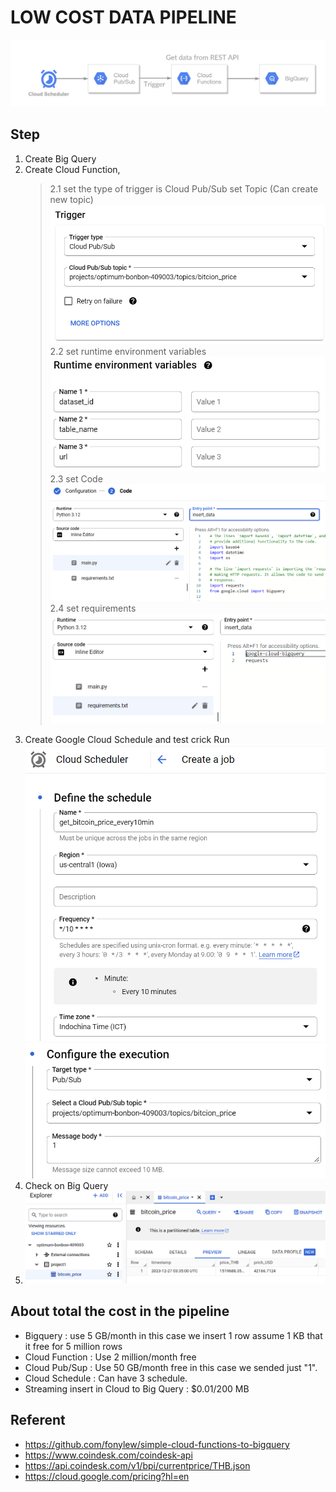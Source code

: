 # LOW COST DATA PIPELINE
![Alt text](/image/pipeline.png)

## Step
1. Create Big Query
2. Create Cloud Function, 
   >2.1 set the type of trigger is Cloud Pub/Sub  set Topic (Can create new topic)
![Alt text](/image/trigger.png)
2.2 set runtime environment variables
![Alt text](/image/environment.png)
2.3 set Code
![Alt text](/image/Code.png)
2.4 set requirements
![Alt text](/image/requirements.png)
3. Create Google Cloud Schedule and test crick Run
   ![Alt text](/image/Schedule.png)
   ![Alt text](/image/Schedule-1.png)
4. Check on Big Query
5. ![Alt text](/image/Check.png)
   
## About total the cost in the pipeline
- Bigquery : use 5 GB/month in this case we insert 1 row assume 1 KB that it free for 5 million rows
- Cloud Function : Use 2 million/month free
- Cloud Pub/Sup : Use 50 GB/month free in this case we sended just "1".
- Cloud Schedule : Can have 3 schedule.
- Streaming insert in Cloud to Big Query : 
  $0.01/200 MB

## Referent
- https://github.com/fonylew/simple-cloud-functions-to-bigquery
- https://www.coindesk.com/coindesk-api
- https://api.coindesk.com/v1/bpi/currentprice/THB.json
- https://cloud.google.com/pricing?hl=en
